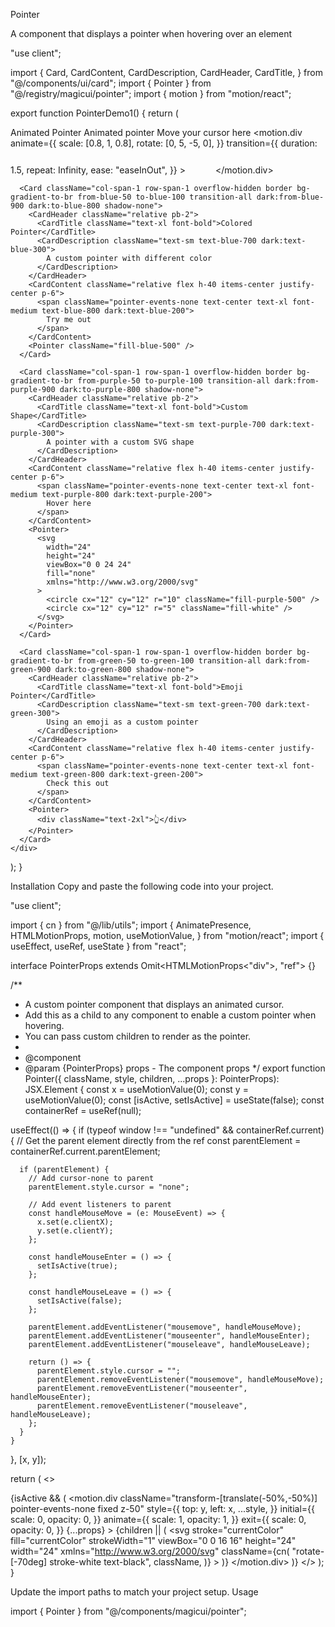 Pointer

A component that displays a pointer when hovering over an element

"use client";
 
import {
  Card,
  CardContent,
  CardDescription,
  CardHeader,
  CardTitle,
} from "@/components/ui/card";
import { Pointer } from "@/registry/magicui/pointer";
import { motion } from "motion/react";
 
export function PointerDemo1() {
  return (
    <div className="grid grid-cols-1 gap-6 md:grid-cols-2 md:grid-rows-2">
      <Card className="col-span-1 row-span-1 overflow-hidden border bg-gradient-to-br from-slate-50 to-slate-100 transition-all dark:from-slate-900 dark:to-slate-800 shadow-none">
        <CardHeader className="relative pb-2">
          <CardTitle className="text-xl font-bold">Animated Pointer</CardTitle>
          <CardDescription className="text-sm text-slate-600 dark:text-slate-400">
            Animated pointer
          </CardDescription>
        </CardHeader>
        <CardContent className="relative flex h-40 items-center justify-center p-6">
          <span className="pointer-events-none text-center text-xl font-medium text-slate-800 dark:text-slate-200">
            Move your cursor here
          </span>
        </CardContent>
        <Pointer>
          <motion.div
            animate={{
              scale: [0.8, 1, 0.8],
              rotate: [0, 5, -5, 0],
            }}
            transition={{
              duration: 1.5,
              repeat: Infinity,
              ease: "easeInOut",
            }}
          >
            <svg
              width="40"
              height="40"
              viewBox="0 0 40 40"
              fill="none"
              xmlns="http://www.w3.org/2000/svg"
              className="text-pink-600"
            >
              <motion.path
                d="M12 21.35l-1.45-1.32C5.4 15.36 2 12.28 2 8.5 2 5.42 4.42 3 7.5 3c1.74 0 3.41.81 4.5 2.09C13.09 3.81 14.76 3 16.5 3 19.58 3 22 5.42 22 8.5c0 3.78-3.4 6.86-8.55 11.54L12 21.35z"
                fill="currentColor"
                animate={{ scale: [1, 1.2, 1] }}
                transition={{
                  duration: 0.8,
                  repeat: Infinity,
                  ease: "easeInOut",
                }}
              />
            </svg>
          </motion.div>
        </Pointer>
      </Card>
 
      <Card className="col-span-1 row-span-1 overflow-hidden border bg-gradient-to-br from-blue-50 to-blue-100 transition-all dark:from-blue-900 dark:to-blue-800 shadow-none">
        <CardHeader className="relative pb-2">
          <CardTitle className="text-xl font-bold">Colored Pointer</CardTitle>
          <CardDescription className="text-sm text-blue-700 dark:text-blue-300">
            A custom pointer with different color
          </CardDescription>
        </CardHeader>
        <CardContent className="relative flex h-40 items-center justify-center p-6">
          <span className="pointer-events-none text-center text-xl font-medium text-blue-800 dark:text-blue-200">
            Try me out
          </span>
        </CardContent>
        <Pointer className="fill-blue-500" />
      </Card>
 
      <Card className="col-span-1 row-span-1 overflow-hidden border bg-gradient-to-br from-purple-50 to-purple-100 transition-all dark:from-purple-900 dark:to-purple-800 shadow-none">
        <CardHeader className="relative pb-2">
          <CardTitle className="text-xl font-bold">Custom Shape</CardTitle>
          <CardDescription className="text-sm text-purple-700 dark:text-purple-300">
            A pointer with a custom SVG shape
          </CardDescription>
        </CardHeader>
        <CardContent className="relative flex h-40 items-center justify-center p-6">
          <span className="pointer-events-none text-center text-xl font-medium text-purple-800 dark:text-purple-200">
            Hover here
          </span>
        </CardContent>
        <Pointer>
          <svg
            width="24"
            height="24"
            viewBox="0 0 24 24"
            fill="none"
            xmlns="http://www.w3.org/2000/svg"
          >
            <circle cx="12" cy="12" r="10" className="fill-purple-500" />
            <circle cx="12" cy="12" r="5" className="fill-white" />
          </svg>
        </Pointer>
      </Card>
 
      <Card className="col-span-1 row-span-1 overflow-hidden border bg-gradient-to-br from-green-50 to-green-100 transition-all dark:from-green-900 dark:to-green-800 shadow-none">
        <CardHeader className="relative pb-2">
          <CardTitle className="text-xl font-bold">Emoji Pointer</CardTitle>
          <CardDescription className="text-sm text-green-700 dark:text-green-300">
            Using an emoji as a custom pointer
          </CardDescription>
        </CardHeader>
        <CardContent className="relative flex h-40 items-center justify-center p-6">
          <span className="pointer-events-none text-center text-xl font-medium text-green-800 dark:text-green-200">
            Check this out
          </span>
        </CardContent>
        <Pointer>
          <div className="text-2xl">👆</div>
        </Pointer>
      </Card>
    </div>
  );
}

Installation
Copy and paste the following code into your project.

"use client";
 
import { cn } from "@/lib/utils";
import {
  AnimatePresence,
  HTMLMotionProps,
  motion,
  useMotionValue,
} from "motion/react";
import { useEffect, useRef, useState } from "react";
 
interface PointerProps extends Omit<HTMLMotionProps<"div">, "ref"> {}
 
/**
 * A custom pointer component that displays an animated cursor.
 * Add this as a child to any component to enable a custom pointer when hovering.
 * You can pass custom children to render as the pointer.
 *
 * @component
 * @param {PointerProps} props - The component props
 */
export function Pointer({
  className,
  style,
  children,
  ...props
}: PointerProps): JSX.Element {
  const x = useMotionValue(0);
  const y = useMotionValue(0);
  const [isActive, setIsActive] = useState<boolean>(false);
  const containerRef = useRef<HTMLDivElement>(null);
 
  useEffect(() => {
    if (typeof window !== "undefined" && containerRef.current) {
      // Get the parent element directly from the ref
      const parentElement = containerRef.current.parentElement;
 
      if (parentElement) {
        // Add cursor-none to parent
        parentElement.style.cursor = "none";
 
        // Add event listeners to parent
        const handleMouseMove = (e: MouseEvent) => {
          x.set(e.clientX);
          y.set(e.clientY);
        };
 
        const handleMouseEnter = () => {
          setIsActive(true);
        };
 
        const handleMouseLeave = () => {
          setIsActive(false);
        };
 
        parentElement.addEventListener("mousemove", handleMouseMove);
        parentElement.addEventListener("mouseenter", handleMouseEnter);
        parentElement.addEventListener("mouseleave", handleMouseLeave);
 
        return () => {
          parentElement.style.cursor = "";
          parentElement.removeEventListener("mousemove", handleMouseMove);
          parentElement.removeEventListener("mouseenter", handleMouseEnter);
          parentElement.removeEventListener("mouseleave", handleMouseLeave);
        };
      }
    }
  }, [x, y]);
 
  return (
    <>
      <div ref={containerRef} />
      <AnimatePresence>
        {isActive && (
          <motion.div
            className="transform-[translate(-50%,-50%)] pointer-events-none fixed z-50"
            style={{
              top: y,
              left: x,
              ...style,
            }}
            initial={{
              scale: 0,
              opacity: 0,
            }}
            animate={{
              scale: 1,
              opacity: 1,
            }}
            exit={{
              scale: 0,
              opacity: 0,
            }}
            {...props}
          >
            {children || (
              <svg
                stroke="currentColor"
                fill="currentColor"
                strokeWidth="1"
                viewBox="0 0 16 16"
                height="24"
                width="24"
                xmlns="http://www.w3.org/2000/svg"
                className={cn(
                  "rotate-[-70deg] stroke-white text-black",
                  className,
                )}
              >
                <path d="M14.082 2.182a.5.5 0 0 1 .103.557L8.528 15.467a.5.5 0 0 1-.917-.007L5.57 10.694.803 8.652a.5.5 0 0 1-.006-.916l12.728-5.657a.5.5 0 0 1 .556.103z" />
              </svg>
            )}
          </motion.div>
        )}
      </AnimatePresence>
    </>
  );
}

Update the import paths to match your project setup.
Usage

import { Pointer } from "@/components/magicui/pointer";

<Pointer />